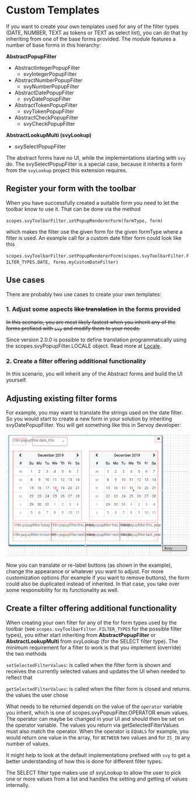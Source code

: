 # Custom Templates

If you want to create your own templates used for any of the filter types (DATE, NUMBER, TEXT as tokens or TEXT as select list), you can do that by inheriting from one of the base forms provided. The module features a number of base forms in this hierarchy:

**AbstractPopupFilter**

* AbstractIntegerPopupFilter
  * svyIntegerPopupFilter
* AbstractNumberPopupFilter
  * svyNumberPopupFilter
* AbstractDatePopupFilter
  * svyDatePopupFilter
* AbstractTokenPopupFilter
  * svyTokenPopupFilter
* AbstractCheckPopupFilter
  * svyCheckPopupFilter

**AbstractLookupMulti (svyLookup)**

* svySelectPopupFilter

The abstract forms have no UI, while the implementations starting with `svy` do. The svySelectPopupFilter is a special case, because it inherits a form from the `svyLookup` project this extension requires.

## Register your form with the toolbar

When you have successfully created a suitable form you need to let the toolbar know to use it. That can be done via the method

`scopes.svyToolbarFilter.setPopupRendererForm(formType, form)`

which makes the filter use the given form for the given formType where a filter is used. An example call for a custom date filter form could look like this

`scopes.svyToolbarFilter.setPopupRendererForm(scopes.svyToolbarFilter.FILTER_TYPES.DATE, forms.myCustomDateFilter)`

## Use cases

There are probably two use cases to create your own templates:

### 1. Adjust some aspects ~~like translation~~ in the forms provided

~~In this scenario, you are most likely fastest when you inherit any of the forms prefixed with `svy` and modify them to your needs.~~

Since version 2.0.0 is possible to define translation programmatically using the scopes.svyPopupFilter.LOCALE object. Read more at [Locale](./#new-locale).

### 2. Create a filter offering additional functionality

In this scenario, you will inherit any of the Abstract forms and build the UI yourself.

## Adjusting existing filter forms

For example, you may want to translate the strings used on the date filter. So you would start to create a new form in your solution by inheriting svyDatePopupFilter. You will get something like this in Servoy developer:

![test](../../../../.gitbook/assets/custom-date-popup-filter.png)

Now you can translate or re-label buttons (as shown in the example), change the appearance or whatever you want to adjust. For more customization options (for example if you want to remove buttons), the form could also be duplicated instead of inherited. In that case, you take over some responsibility for its functionality as well.

## Create a filter offering additional functionality

When creating your own filter for any of the for form types used by the toolbar (see `scopes.svyToolbarFilter.FILTER_TYPES` for the possible filter types), you either start inheriting from **AbstractPopupFilter** or **AbstractLookupMulti** from svyLookup (for the SELECT filter type). The minimum requirement for a filter to work is that you implement (override) the two methods

`setSelectedFilterValues`: is called when the filter form is shown and receives the currently selected values and updates the UI when needed to reflect that

`getSelectedFilterValues`: is called when the filter form is closed and returns the values the user chose

What needs to be returned depends on the value of the `operator` variable you inherit, which is one of scopes.svyPopupFilter.OPERATOR enum values. The operator can maybe be changed in your UI and should then be set on the operator variable. The values you return via getSelectedFilterValues must also match the operator. When the operator is `EQUALS` for example, you would return one value in the array, for `BETWEEN` two values and for `IS_IN` any number of values.

It might help to look at the default implementations prefixed with `svy` to get a better understanding of how this is done for different filter types.

The SELECT filter type makes use of svyLookup to allow the user to pick one or more values from a list and handles the setting and getting of values internally.
